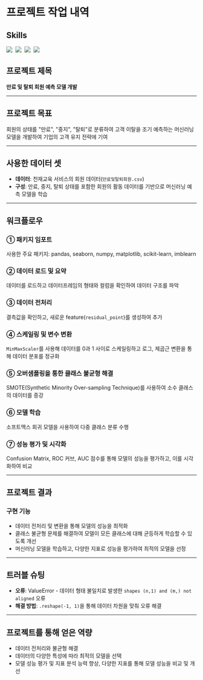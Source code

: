 # 프로젝트 작업 내역

## Skills
<img src="https://img.shields.io/badge/scikit--learn-F7931E?style=for-the-badge&logo=scikitlearn&logoColor=white"/>&nbsp; <!--scikitlearn-->
<img src="https://img.shields.io/badge/pandas-150458.svg?style=for-the-badge&logo=pandas&logoColor=white"/>&nbsp; <!--pandas-->
<img src="https://img.shields.io/badge/numpy-4d77cf.svg?style=for-the-badge&logo=numpy&logoColor=white"/>&nbsp; <!--numpy-->
<img src="https://img.shields.io/badge/Matplotlib-11557c.svg?style=for-the-badge&logo=Matplotlib&logoColor=white"/>&nbsp; <!--matplotlib-->

## 프로젝트 제목
**만료 및 탈퇴 회원 예측 모델 개발**

---

## 프로젝트 목표
회원의 상태를 "만료", "중지", "탈퇴"로 분류하여 고객 이탈을 조기 예측하는 머신러닝 모델을 개발하여 기업의 고객 유지 전략에 기여

---

## 사용한 데이터 셋
- **데이터**: 천재교육 서비스의 회원 데이터(`만료및탈퇴회원.csv`)
- **구성**: 만료, 중지, 탈퇴 상태를 포함한 회원의 활동 데이터를 기반으로 머신러닝 예측 모델을 학습

---

## 워크플로우

### ① 패키지 임포트
사용한 주요 패키지: pandas, seaborn, numpy, matplotlib, scikit-learn, imblearn

### ② 데이터 로드 및 요약
데이터를 로드하고 데이터프레임의 형태와 컬럼을 확인하여 데이터 구조를 파악

### ③ 데이터 전처리
결측값을 확인하고, 새로운 feature(`residual_point`)를 생성하여 추가

### ④ 스케일링 및 변수 변환
`MinMaxScaler`를 사용해 데이터를 0과 1 사이로 스케일링하고 로그, 제곱근 변환을 통해 데이터 분포를 정규화

### ⑤ 오버샘플링을 통한 클래스 불균형 해결
SMOTE(Synthetic Minority Over-sampling Technique)를 사용하여 소수 클래스의 데이터를 증강

### ⑥ 모델 학습
소프트맥스 회귀 모델을 사용하여 다중 클래스 분류 수행

### ⑦ 성능 평가 및 시각화
Confusion Matrix, ROC 커브, AUC 점수를 통해 모델의 성능을 평가하고, 이를 시각화하여 비교

---

## 프로젝트 결과

### 구현 기능
- 데이터 전처리 및 변환을 통해 모델의 성능을 최적화
- 클래스 불균형 문제를 해결하여 모델이 모든 클래스에 대해 균등하게 학습할 수 있도록 개선
- 머신러닝 모델을 학습하고, 다양한 지표로 성능을 평가하여 최적의 모델을 선정

---

## 트러블 슈팅

- **오류**: ValueError - 데이터 형태 불일치로 발생한 `shapes (n,1) and (m,) not aligned` 오류
- **해결 방법**: `.reshape(-1, 1)`을 통해 데이터 차원을 맞춰 오류 해결

---

## 프로젝트를 통해 얻은 역량

- 데이터 전처리와 불균형 해결
- 데이터의 다양한 특성에 따라 최적의 모델을 선택
- 모델 성능 평가 및 지표 분석 능력 향상, 다양한 지표를 통해 모델 성능을 비교 및 개선
